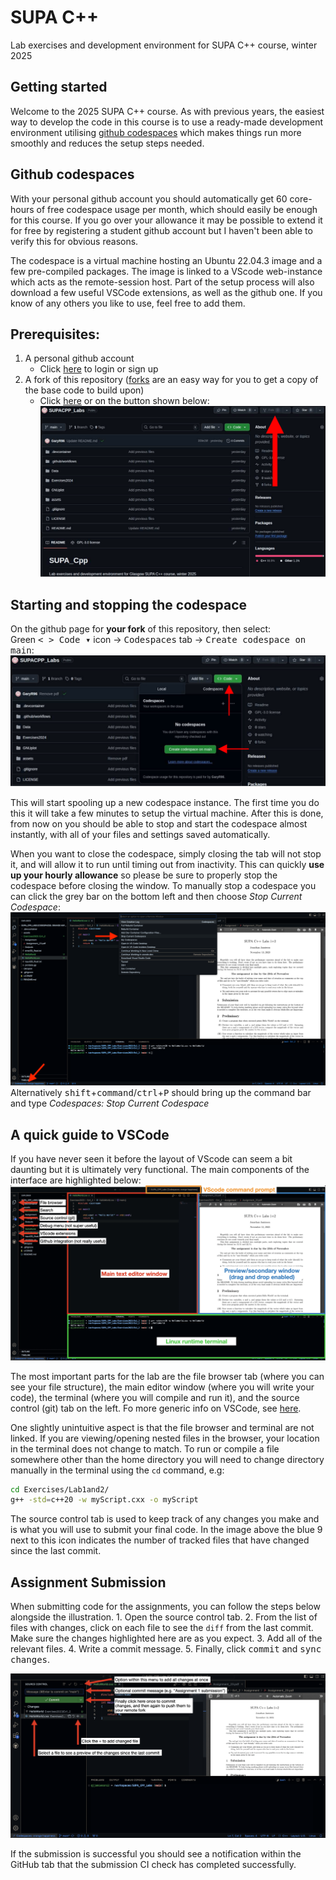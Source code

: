 # SUPA C++
Lab exercises and development environment for SUPA C++ course, winter 2025

## Getting started

Welcome to the 2025 SUPA C++ course. As with previous years, the easiest way to develop the code in this course is to use a ready-made development environment utilising [github codespaces](https://github.com/features/codespaces) which makes things run more smoothly and reduces the setup steps needed.

## Github codespaces
With your personal github account you should automatically get 60 core-hours of free codespace usage per month, which should easily be enough for this course. If you go over your allowance it may be possible to extend it for free by registering a student github account but I haven't been able to verify this for obvious reasons.

The codespace is a virtual machine hosting an Ubuntu 22.04.3 image and a few pre-compiled packages. The image is linked to a VScode web-instance which acts as the remote-session host. Part of the setup process will also download a few useful VSCode extensions, as well as the github one. If you know of any others you like to use, feel free to add them.

## Prerequisites:

1) A personal github account
    - Click [here](https://github.com/login) to login or sign up
2) A fork of this repository ([forks](https://docs.github.com/en/pull-requests/collaborating-with-pull-requests/working-with-forks/fork-a-repo) are an easy way for you to get a copy of the base code to build upon)
    - Click [here](https://github.com/GaryR96/SUPACPP_Labs/fork) or on the button shown below:
![](./assets/fork.png)

## Starting and stopping the codespace

On the github page for **your fork** of this repository, then select:\
Green <kbd>< > Code ▾</kbd> icon &rarr; <kbd>Codespaces</kbd> tab &rarr; <kbd>Create codespace on main</kbd>:
![](./assets/codespaces.png)

This will start spooling up a new codespace instance. The first time you do this it will take a few minutes to setup the virtual machine. After this is done, from now on you should be able to stop and start the codespace almost instantly, with all of your files and settings saved automatically.

When you want to close the codespace, simply closing the tab will not stop it, and will allow it to run until timing out from inactivity. This can quickly **use up your hourly allowance** so please be sure to properly stop the codespace before closing the window. To manually stop a codespace you can click the grey bar on the bottom left and then choose _Stop Current Codespace_:
![](./assets/VScode_StopCodespace.png)
Alternatively <kbd>shift</kbd>+<kbd>command</kbd>/<kbd>ctrl</kbd>+<kbd>P</kbd> should bring up the command bar and type _Codespaces: Stop Current Codespace_
    
## A quick guide to VSCode

If you have never seen it before the layout of VScode can seem a bit daunting but it is ultimately very functional. The main components of the interface are highlighted below:
![](./assets/VScodeLayout_annotated.png)

The most important parts for the lab are the file browser tab (where you can see your file structure), the main editor window (where you will write your code), the terminal (where you will compile and run it), and the source control (git) tab on the left. Fo more generic info on VSCode, see [here](https://code.visualstudio.com/docs/introvideos/basics).

One slightly unintuitive aspect is that the file browser and terminal are not linked. If you are viewing/opening nested files in the browser, your location in the terminal does not change to match. To run or compile a file somewhere other than the home directory you will need to change directory manually in the terminal using the `cd` command, e.g:

```bash
cd Exercises/Lab1and2/
g++ -std=c++20 -w myScript.cxx -o myScript
```

The source control tab is used to keep track of any changes you make and is what you will use to submit your final code. In the image above the blue 9 next to this icon indicates the number of tracked files that have changed since the last commit. 

## Assignment Submission
When submitting code for the assignments, you can follow the steps below alongside the illustration.
    1. Open the source control tab.
    2. From the list of files with changes, click on each file to see the ```diff``` from the last commit. Make sure the changes highlighted here are as you expect.
    3. Add all of the relevant files.
    4. Write a commit message. 
    5. Finally, click <kbd>commit</kbd> and <kbd>sync changes</kbd>.

![](./assets/GitSubmission.png)

If the submission is successful you should see a notification within the GitHub tab that the submission CI check has completed successfully.  